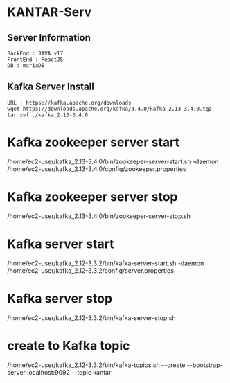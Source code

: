 # KANTAR-Serv

## Server Information
    BackEnd : JAVA v17
    FrontEnd : ReactJS
    DB : mariaDB

## Kafka Server Install
```
URL : https://kafka.apache.org/downloads
wget https://downloads.apache.org/kafka/3.4.0/kafka_2.13-3.4.0.tgz
tar xvf ./kafka_2.13-3.4.0
```

# Kafka zookeeper server start
/home/ec2-user/kafka_2.13-3.4.0/bin/zookeeper-server-start.sh -daemon /home/ec2-user/kafka_2.13-3.4.0/config/zookeeper.properties

# Kafka zookeeper server stop
/home/ec2-user/kafka_2.13-3.4.0/bin/zookeeper-server-stop.sh

# Kafka server start
/home/ec2-user/kafka_2.12-3.3.2/bin/kafka-server-start.sh -daemon /home/ec2-user/kafka_2.12-3.3.2/config/server.properties

# Kafka server stop
/home/ec2-user/kafka_2.12-3.3.2/bin/kafka-server-stop.sh

# create to Kafka topic
/home/ec2-user/kafka_2.12-3.3.2/bin/kafka-topics.sh --create --bootstrap-server localhost:9092 --topic kantar
